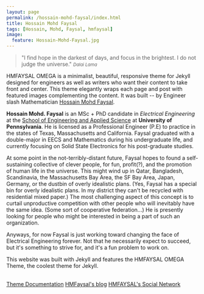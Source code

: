 ```yaml
---
layout: page
permalink: /hossain-mohd-faysal/index.html
title: Hossain Mohd Faysal
tags: [Hossain, Mohd, Faysal, hmfaysal]
image:
  feature: Hossain-Mohd-Faysal.jpg
---
```


>&quot;I find hope in the darkest of days, and focus in the brightest. I do not judge the universe.&quot;
><small><cite title="Dalai Lama">Dalai Lama</cite></small>

HMFAYSAL OMEGA is a minimalist, beautiful, responsive theme for Jekyll designed for engineers as well as writers who want their content to take front and center. This theme elegantly wraps each page and post with featured images complementing the content. It was built -- by Engineer slash Mathematician [Hossain Mohd Faysal](http://alum.mit.edu/www/hmfaysal/).

**Hossain Mohd. Faysal** is an MSc + PhD candidate in *Electrical Engineering* at the [School of Engineering and Applied Science](http://www.seas.upenn.edu/) at **University of Pennsylvania**. He is licensed as a Professional Engineer (P.E) to practice in the states of Texas, Massachusetts and California. Faysal graduated with a double-major in EECS and Mathematics during his undergraduate life, and currently focusing on Solid State Electronics for his post-graduate studies.

At some point in the not-terribly-distant future, Faysal hopes to found a self-sustaining collective of clever people, for fun, profit(?), and the promotion of human life in the universe. This might wind up in Qatar, Bangladesh, Scandinavia, the Massachusetts Bay Area, the SF Bay Area, Japan, Germany, or the dustbin of overly idealistic plans. (Yes, Faysal has a special bin for overly idealistic plans. In my district they can't be recycled with residential mixed paper.) The most challenging aspect of this concept is to curtail unproductive competition with other people who will inevitably have the same idea. (Some sort of cooperative federation...) He is presently looking for people who might be interested in being a part of such an organization.

Anyways, for now Faysal is just working toward changing the face of Electrical Engineering forever. Not that he necessarily expect to succeed, but it's something to strive for, and it's a fun problem to work on.

This website was built with Jekyll and features the HMFAYSAL OMEGA Theme, the coolest theme for Jekyll. 
<br>
<br>

<div class="span7 text-center" markdown="0">
<a markdown="0" href="{{ site.url }}/documentation/" class="btn btn-danger btn-large"><i class="icon-book"></i> Theme Documentation</a> <a markdown="0" href="http://alum.mit.edu/www/hmfaysal" class="btn btn-success btn-large"><i class="icon-edit"></i> HMFaysal's blog</a> <a markdown="0" href="http://social.hmfaysal.tk" class="btn btn-info btn-large"><i class="icon-bullseye"></i> HMFAYSAL's Social Network</a></div> 
<br>
<br>
